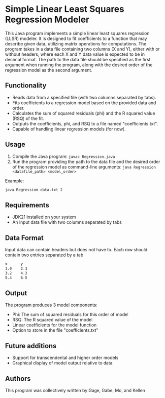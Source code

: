 # Simple Linear Least Squares Regression Modeler

This Java program implements a simple linear least squares regression (LLSR) modeler. It is designed to fit coefficients to a function that may describe given data, utilizing matrix operations for computations. The program takes in a data file containing two columns (X and Y), either with or without headers, where each X and Y data value is expected to be in decimal format. The path to the data file should be specified as the first argument when running the program, along with the desired order of the regression model as the second argument.

## Functionality

- Reads data from a specified file (with two columns separated by tabs).
- Fits coefficients to a regression model based on the provided data and order.
- Calculates the sum of squared residuals (phi) and the R squared value (RSQ) of the fit.
- Outputs the coefficients, phi, and RSQ to a file named "coefficients.txt".
- Capable of handling linear regression models (for now).

## Usage

1. Compile the Java program: `javac Regression.java`
2. Run the program providing the path to the data file and the desired order of the regression model as command-line arguments: `java Regression <datafile_path> <model_order>`

Example:
```bash
java Regression data.txt 2
```
## Requirements

- JDK21 installed on your system
- An input data file with two columns separated by tabs

## Data Format

Input data can contain headers but does not have to. Each row should contain two entries separated by a tab
```bash
x      y
1.0    2.1
3.2    4.3
5.4    6.5
```
## Output

The program produces 3 model components:

- Phi: The sum of squared residuals for this order of model
- RSQ: The R squared value of the model
- Linear coefficients for the model function
- Option to store in the file "coefficients.txt"

## Future additions

- Support for transcendental and higher order models
- Graphical display of model output relative to data

## Authors

This program was collectively written by Gage, Gabe, Mo, and Kellen
